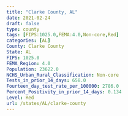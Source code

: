 ```yaml
---
title: "Clarke County, AL"
date: 2021-02-24
draft: false
type: county
tags: [FIPS:1025.0,FEMA:4.0,Non-core,Red]
categories: [AL]
County: Clarke County
State: AL
FIPS: 1025.0
FEMA_Region: 4.0
Population: 23622.0
NCHS_Urban_Rural_Classification: Non-core
Tests_in_prior_14_days: 658.0
Fourteen_day_test_rate_per_100000: 2786.0
Percent_Positivity_in_prior_14_days: 0.134
Level: Red
url: /states/AL/clarke-county
---
```



